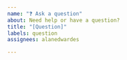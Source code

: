 ```yaml
---
name: "❓ Ask a question"
about: Need help or have a question?
title: "[Question]"
labels: question
assignees: alanedwardes

---
```




